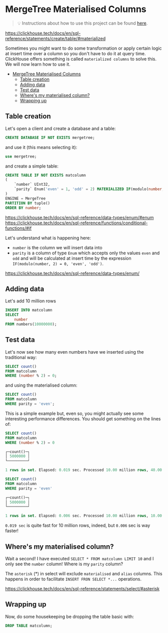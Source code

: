 # MergeTree Materialised Columns

> 💡 Instructions about how to use this project can be found [here](../README.md).

https://clickhouse.tech/docs/en/sql-reference/statements/create/table/#materialized

Sometimes you might want to do some transformation or apply certain logic at insert time over a column so you don't have to do it at query time.  
ClickHouse offers something is called `materialized columns` to solve this.  
We will now learn how to use it.

- [MergeTree Materialised Columns](#mergetree-materialised-columns)
  - [Table creation](#table-creation)
  - [Adding data](#adding-data)
  - [Test data](#test-data)
  - [Where's my materialised column?](#wheres-my-materialised-column)
  - [Wrapping up](#wrapping-up)

## Table creation

Let's open a client and create a database and a table:

```sql
CREATE DATABASE IF NOT EXISTS mergetree;
```

and use it (this means selecting it):

```sql
use mergetree;
```

and create a simple table:

```sql
CREATE TABLE IF NOT EXISTS matcolumn
(
    `number` UInt32, 
    `parity` Enum('even' = 1, 'odd' = 2) MATERIALIZED IF(modulo(number, 2) = 0, 'even', 'odd')
)
ENGINE = MergeTree
PARTITION BY tuple()
ORDER BY number;
```

https://clickhouse.tech/docs/en/sql-reference/data-types/enum/#enum
https://clickhouse.tech/docs/en/sql-reference/functions/conditional-functions/#if

Let's understand what is happening here:

- `number` is the column we will insert data into
- `parity` is a column of type `Enum` which accepts only the values `even` and `odd` and will be calculated at insert time by the expression  `IF(modulo(number, 2) = 0, 'even', 'odd')`.

https://clickhouse.tech/docs/en/sql-reference/data-types/enum/

## Adding data

Let's add 10 million rows

```sql
INSERT INTO matcolumn
SELECT 
    number
FROM numbers(10000000);
```

## Test data

Let's now see how many even numbers have we inserted using the traditional way:

```sql
SELECT count()
FROM matcolumn
WHERE (number % 2) = 0;
```

and using the materialised column:

```sql
SELECT count()
FROM matcolumn
WHERE parity = 'even';
```

This is a simple example but, even so, you might actually see some interesting performance differences. You should get something on the lines of:

```sql
SELECT count()
FROM matcolumn
WHERE (number % 2) = 0

┌─count()─┐
│ 5000000 │
└─────────┘

1 rows in set. Elapsed: 0.019 sec. Processed 10.00 million rows, 40.00 MB (533.92 million rows/s., 2.14 GB/s.) 

SELECT count()
FROM matcolumn
WHERE parity = 'even'

┌─count()─┐
│ 5000000 │
└─────────┘

1 rows in set. Elapsed: 0.006 sec. Processed 10.00 million rows, 10.00 MB (1.72 billion rows/s., 1.72 GB/s.) 
```

`0.019 sec` is quite fast for 10 million rows, indeed, but `0.006` sec is way faster!

## Where's my materialised column?

Wait a second! I have executed `SELECT * FROM matcolumn LIMIT 10` and I only see the `number` column! Where is my `parity` column?

The `asterisk` (*) in select will exclude `materialised` and `alias` columns. This happens in order to facilitate `INSERT FRON SELECT *...` operations.

https://clickhouse.tech/docs/en/sql-reference/statements/select/#asterisk

## Wrapping up

Now, do some housekeeping be dropping the table basic with:

```sql
DROP TABLE matcolumn;
```
